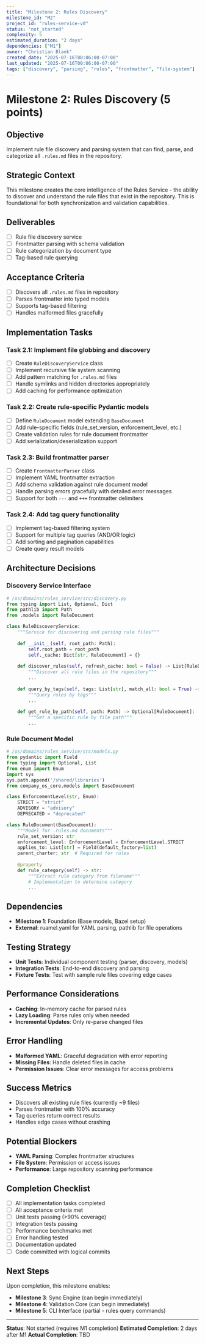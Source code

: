 ```yaml
---
title: "Milestone 2: Rules Discovery"
milestone_id: "M2"
project_id: "rules-service-v0"
status: "not_started"
complexity: 5
estimated_duration: "2 days"
dependencies: ["M1"]
owner: "Christian Blank"
created_date: "2025-07-16T00:06:00-07:00"
last_updated: "2025-07-16T00:06:00-07:00"
tags: ["discovery", "parsing", "rules", "frontmatter", "file-system"]
---
```


# **Milestone 2: Rules Discovery (5 points)**

## **Objective**
Implement rule file discovery and parsing system that can find, parse, and categorize all `.rules.md` files in the repository.

## **Strategic Context**
This milestone creates the core intelligence of the Rules Service - the ability to discover and understand the rule files that exist in the repository. This is foundational for both synchronization and validation capabilities.

## **Deliverables**
- [ ] Rule file discovery service
- [ ] Frontmatter parsing with schema validation
- [ ] Rule categorization by document type
- [ ] Tag-based rule querying

## **Acceptance Criteria**
- [ ] Discovers all `.rules.md` files in repository
- [ ] Parses frontmatter into typed models
- [ ] Supports tag-based filtering
- [ ] Handles malformed files gracefully

## **Implementation Tasks**

### **Task 2.1: Implement file globbing and discovery**
- [ ] Create `RuleDiscoveryService` class
- [ ] Implement recursive file system scanning
- [ ] Add pattern matching for `.rules.md` files
- [ ] Handle symlinks and hidden directories appropriately
- [ ] Add caching for performance optimization

### **Task 2.2: Create rule-specific Pydantic models**
- [ ] Define `RuleDocument` model extending `BaseDocument`
- [ ] Add rule-specific fields (rule_set_version, enforcement_level, etc.)
- [ ] Create validation rules for rule document frontmatter
- [ ] Add serialization/deserialization support

### **Task 2.3: Build frontmatter parser**
- [ ] Create `FrontmatterParser` class
- [ ] Implement YAML frontmatter extraction
- [ ] Add schema validation against rule document model
- [ ] Handle parsing errors gracefully with detailed error messages
- [ ] Support for both `---` and `+++` frontmatter delimiters

### **Task 2.4: Add tag query functionality**
- [ ] Implement tag-based filtering system
- [ ] Support for multiple tag queries (AND/OR logic)
- [ ] Add sorting and pagination capabilities
- [ ] Create query result models

## **Architecture Decisions**

### **Discovery Service Interface**
```python
# /os/domains/rules_service/src/discovery.py
from typing import List, Optional, Dict
from pathlib import Path
from .models import RuleDocument

class RuleDiscoveryService:
    """Service for discovering and parsing rule files"""
    
    def __init__(self, root_path: Path):
        self.root_path = root_path
        self._cache: Dict[str, RuleDocument] = {}
    
    def discover_rules(self, refresh_cache: bool = False) -> List[RuleDocument]:
        """Discover all rule files in the repository"""
        ...
    
    def query_by_tags(self, tags: List[str], match_all: bool = True) -> List[RuleDocument]:
        """Query rules by tags"""
        ...
    
    def get_rule_by_path(self, path: Path) -> Optional[RuleDocument]:
        """Get a specific rule by file path"""
        ...
```

### **Rule Document Model**
```python
# /os/domains/rules_service/src/models.py
from pydantic import Field
from typing import Optional, List
from enum import Enum
import sys
sys.path.append('/shared/libraries')
from company_os_core.models import BaseDocument

class EnforcementLevel(str, Enum):
    STRICT = "strict"
    ADVISORY = "advisory"
    DEPRECATED = "deprecated"

class RuleDocument(BaseDocument):
    """Model for .rules.md documents"""
    rule_set_version: str
    enforcement_level: EnforcementLevel = EnforcementLevel.STRICT
    applies_to: List[str] = Field(default_factory=list)
    parent_charter: str  # Required for rules
    
    @property
    def rule_category(self) -> str:
        """Extract rule category from filename"""
        # Implementation to determine category
        ...
```

## **Dependencies**
- **Milestone 1**: Foundation (Base models, Bazel setup)
- **External**: ruamel.yaml for YAML parsing, pathlib for file operations

## **Testing Strategy**
- **Unit Tests**: Individual component testing (parser, discovery, models)
- **Integration Tests**: End-to-end discovery and parsing
- **Fixture Tests**: Test with sample rule files covering edge cases

## **Performance Considerations**
- **Caching**: In-memory cache for parsed rules
- **Lazy Loading**: Parse rules only when needed
- **Incremental Updates**: Only re-parse changed files

## **Error Handling**
- **Malformed YAML**: Graceful degradation with error reporting
- **Missing Files**: Handle deleted files in cache
- **Permission Issues**: Clear error messages for access problems

## **Success Metrics**
- Discovers all existing rule files (currently ~9 files)
- Parses frontmatter with 100% accuracy
- Tag queries return correct results
- Handles edge cases without crashing

## **Potential Blockers**
- **YAML Parsing**: Complex frontmatter structures
- **File System**: Permission or access issues
- **Performance**: Large repository scanning performance

## **Completion Checklist**
- [ ] All implementation tasks completed
- [ ] All acceptance criteria met
- [ ] Unit tests passing (>90% coverage)
- [ ] Integration tests passing
- [ ] Performance benchmarks met
- [ ] Error handling tested
- [ ] Documentation updated
- [ ] Code committed with logical commits

## **Next Steps**
Upon completion, this milestone enables:
- **Milestone 3**: Sync Engine (can begin immediately)
- **Milestone 4**: Validation Core (can begin immediately)
- **Milestone 5**: CLI Interface (partial - rules query commands)

---

**Status**: Not started (requires M1 completion)
**Estimated Completion**: 2 days after M1
**Actual Completion**: TBD
